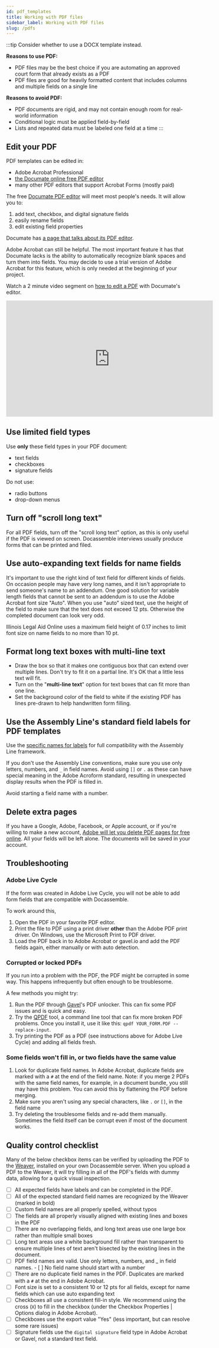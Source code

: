 ```yaml
---
id: pdf_templates
title: Working with PDF files
sidebar_label: Working with PDF files
slug: /pdfs
---
```


:::tip
Consider whether to use a DOCX template instead.

**Reasons to use PDF:**

* PDF files may be the best choice if you are automating an approved court form that already exists as a PDF
* PDF files are good for heavily formatted content that includes columns and multiple fields on a single line

**Reasons to avoid PDF:**

* PDF documents are rigid, and may not contain enough room for real-world information
* Conditional logic must be applied field-by-field
* Lists and repeated data must be labeled one field at a time
:::

## Edit your PDF

PDF templates can be edited in:

* Adobe Acrobat Professional
* [the Documate online free PDF editor](https://www.documate.org/pdf)
* many other PDF editors that support Acrobat Forms (mostly paid)

The free [Documate PDF editor](https://www.documate.org/pdf) will meet most people's needs. It will allow you to:

1. add text, checkbox, and digital signature fields
1. easily rename fields
1. edit existing field properties

Documate has [a page that talks about its PDF
editor](https://help.documate.org/articles/unlocking-pdf-documents).

Adobe Acrobat can still be helpful. The most important feature it has that
Documate lacks is the ability to automatically recognize blank spaces and turn them into fields. You may decide to use a trial version of Adobe Acrobat for this feature, which is only needed at the beginning of your project.

Watch a 2 minute video segment on [how to edit a
PDF](https://help.documate.org/articles/unlocking-pdf-documents) with Documate's editor.
<iframe width="560" height="315" src="https://youtube.com/embed/HHGTWJ4r2hk?start=83" frameborder="0" allow="accelerometer; autoplay; encrypted-media; gyroscope; picture-in-picture" allowfullscreen alt="How to edit a PDF with Documate's editor">
</iframe>

## Use limited field types

Use **only** these field types in your PDF document:

* text fields
* checkboxes
* signature fields

Do not use:

* radio buttons
* drop-down menus

## Turn off "scroll long text"

For all PDF fields, turn off the "scroll long text" option, as this is only
useful if the PDF is viewed on screen. Docassemble interviews usually produce
forms that can be printed and filed.

## Use auto-expanding text fields for name fields

It's important to use the right kind of text field for different kinds of
fields. On occasion people may have very long names, and it isn't appropriate to
send someone's name to an addendum. One good solution for variable length fields
that cannot be sent to an addendum is to use the Adobe Acrobat font size "Auto".
When you use "auto" sized text, use the height of the field to make sure that
the text does not exceed 12 pts. Otherwise the completed document can look very
odd.

Illinois Legal Aid Online uses a maximum field height of 0.17 inches to limit font
size on name fields to no more than 10 pt.

## Format long text boxes with multi-line text

* Draw the box so that it makes one contiguous box that can extend over multiple lines. 
  Don't try to fit it on a partial line. It's OK that a little less text will fit.
* Turn on the "**multi-line text**" option for text boxes that can fit more than one line.
* Set the background color of the field to white if the existing PDF has lines pre-drawn to help
  handwritten form filling.

## Use the Assembly Line's standard field labels for PDF templates

Use the [specific names for labels](doc_vars_reference.md) for full
compatibility with the Assembly Line framework.

If you don't use the Assembly Line conventions, make sure you use only letters, numbers, and `_` in
field names. Avoid using `[]` or `.` as these can have special meaning in the Adobe Acroform
standard, resulting in unexpected display results when the PDF is filled in.

Avoid starting a field name with a number.

## Delete extra pages
If you have a Google, Adobe, Facebook, or Apple account, or if you're willing to make a new account, [Adobe will let you delete PDF pages for free online](https://www.adobe.com/acrobat/online/delete-pdf-pages.html). All your fields will be left alone. The documents will be saved in your account.

## Troubleshooting

### Adobe Live Cycle
If the form was created in Adobe Live Cycle, you will not be able to add form
fields that are compatible with Docassemble.

To work around this,

1. Open the PDF in your favorite PDF editor.
2. Print the file to PDF using a print driver **other** than the Adobe PDF print driver. On Windows, use the Microsoft Print to PDF driver.
3. Load the PDF back in to Adobe Acrobat or gavel.io and add the PDF fields again, either manually or with auto detection.

### Corrupted or locked PDFs

If you run into a problem with the PDF, the PDF might be corrupted in some way.
This happens infrequently but often enough to be troublesome.

A few methods you might try:

1. Run the PDF through [Gavel](https://www.gavel.io/pdf)'s PDF unlocker. This can fix some PDF issues and is quick and easy.
2. Try the [QPDF](http://qpdf.sourceforge.net/) tool, a command line tool that can fix more broken PDF problems. Once you install it, use
   it like this: `qpdf YOUR_FORM.PDF --replace-input`.
4. Try printing the PDF as a PDF (see instructions above for Adobe Live Cycle) and adding all fields fresh.

### Some fields won't fill in, or two fields have the same value

1. Look for duplicate field names. In Adobe Acrobat, duplicate fields are marked with a `#` at the end of the field name. Note: if you merge 2 PDFs 
with the same field names, for example, in a document bundle, you still may have this problem. You can avoid this by flattening the PDF before merging.
1. Make sure you aren't using any special characters, like `.` or `[]`, in the field name
3. Try deleting the troublesome fields and re-add them manually. Sometimes the field itself can be corrupt even if most of the document works.

## Quality control checklist

Many of the below checkbox items can be verified by uploading the PDF to the [Weaver](https://github.com/SuffolkLITLab/docassemble-ALWeaver), 
installed on your own Docassemble server. When you upload a PDF to the Weaver, it will try filling in all of the PDF's fields with dummy data,
allowing for a quick visual inspection.

- [ ] All expected fields have labels and can be completed in the PDF. 
- [ ] All of the expected standard field names are recognized by the Weaver (marked in bold)
- [ ] Custom field names are all properly spelled, without typos
- [ ] The fields are all properly visually aligned with existing lines and boxes in the PDF
- [ ] There are no overlapping fields, and long text areas use one large box rather than multiple small boxes
- [ ] Long text areas use a white background fill rather than transparent to ensure multiple lines of text aren't bisected by the existing lines 
    in the document.
- [ ] PDF field names are valid. Use only letters, numbers, and _ in field names.
        - [ ] No field name should start with a number
- [ ] There are no duplicate field names in the PDF. Duplicates are marked with a `#` at the end in Adobe Acrobat.
- [ ] Font size is set to a consistent 10 or 12 pts for all fields, except for name fields which can use auto expanding text
- [ ] Checkboxes all use a consistent fill-in style. We recommend using the cross (`X`) to fill in the checkbox (under the Checkbox Properties | Options dialog in Adobe Acrobat).
- [ ] Checkboxes use the export value "Yes" (less important, but can resolve some rare issues)
- [ ] Signature fields use the `digital signature` field type in Adobe Acrobat or Gavel, not a standard text field.